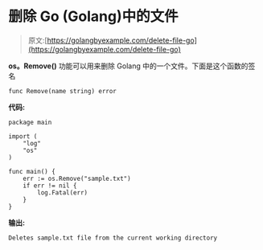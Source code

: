 # 删除 Go (Golang)中的文件

> 原文:[https://golangbyexample.com/delete-file-go](https://golangbyexample.com/delete-file-go)

**os。Remove()** 功能可以用来删除 Golang 中的一个文件。下面是这个函数的签名

```
func Remove(name string) error
```

**代码:**

```
package main

import (
    "log"
    "os"
)

func main() {
    err := os.Remove("sample.txt")
    if err != nil {
        log.Fatal(err)
    }
}
```

**输出:**

```
Deletes sample.txt file from the current working directory
```